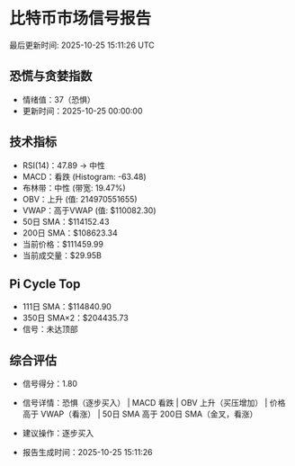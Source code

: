 # 比特币市场信号报告

最后更新时间: 2025-10-25 15:11:26 UTC

## 恐慌与贪婪指数
- 情绪值：37（恐惧）
- 更新时间：2025-10-25 00:00:00

## 技术指标
- RSI(14)：47.89 → 中性
- MACD：看跌 (Histogram: -63.48)
- 布林带：中性 (带宽: 19.47%)
- OBV：上升 (值: 214970551655)
- VWAP：高于VWAP (值: $110082.30)
- 50日 SMA：$114152.43
- 200日 SMA：$108623.34
- 当前价格：$111459.99
- 当前成交量：$29.95B

## Pi Cycle Top
- 111日 SMA：$114840.90
- 350日 SMA×2：$204435.73
- 信号：未达顶部

## 综合评估
- 信号得分：1.80
- 信号详情：恐惧（逐步买入） | MACD 看跌 | OBV 上升（买压增加） | 价格高于 VWAP（看涨） | 50日 SMA 高于 200日 SMA（金叉，看涨）
- 建议操作：逐步买入

- 报告生成时间：2025-10-25 15:11:26